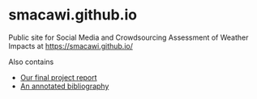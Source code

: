 # smacawi.github.io
Public site for Social Media and Crowdsourcing Assessment of Weather Impacts at https://smacawi.github.io/

Also contains

- [Our final project report](https://smacawi.github.io/project-report.pdf)
- [An annotated bibliography](https://smacawi.github.io/annotated-bibliography.pdf)
